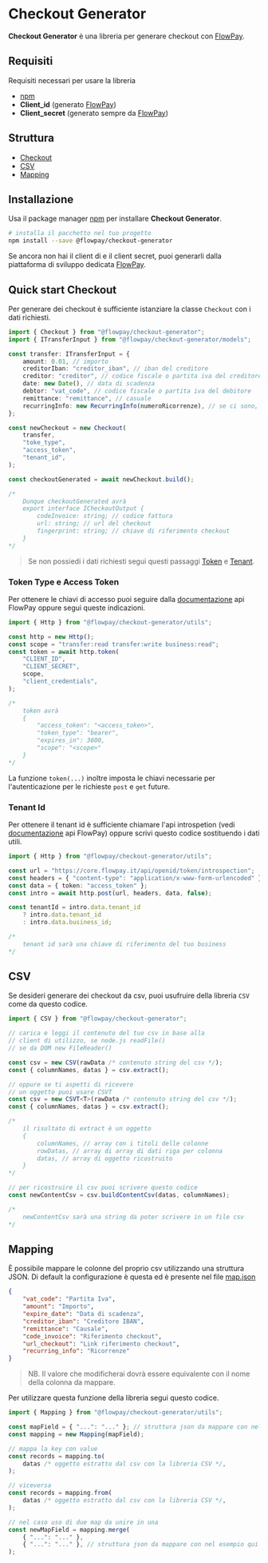 # Checkout Generator

**Checkout Generator** è una libreria per generare checkout con [FlowPay](https://developer.flowpay.it/).

## Requisiti

Requisiti necessari per usare la libreria

-   [npm](https://nodejs.org/)
-   **Client_id** (generato [FlowPay](https://developer.flowpay.it/))
-   **Client_secret** (generato sempre da [FlowPay](https://developer.flowpay.it/))

## Struttura

-   [Checkout](#quick-start-checkout)
-   [CSV](#csv)
-   [Mapping](#mapping)

## Installazione

Usa il package manager [npm](https://www.npmjs.com/) per installare **Checkout Generator**.

```sh
# installa il pacchetto nel tuo progetto
npm install --save @flowpay/checkout-generator
```

Se ancora non hai il client di e il client secret, puoi generarli dalla piattaforma di sviluppo dedicata [FlowPay](https://developer.flowpay.it/).

## Quick start Checkout

Per generare dei checkout è sufficiente istanziare la classe `Checkout` con i dati richiesti.

```ts
import { Checkout } from "@flowpay/checkout-generator";
import { ITransferInput } from "@flowpay/checkout-generator/models";

const transfer: ITransferInput = {
	amount: 0.01, // importo
	creditorIban: "creditor_iban", // iban del creditore
	creditor: "creditor", // codice fiscale o partita iva del creditore
	date: new Date(), // data di scadenza
	debtor: "vat_code", // codice fiscale o partita iva del debitore
	remittance: "remittance", // casuale
	recurringInfo: new RecurringInfo(numeroRicorrenze), // se ci sono, ricorrenze del piano
};

const newCheckout = new Checkout(
	transfer,
	"toke_type",
	"access_token",
	"tenant_id",
);

const checkoutGenerated = await newCheckout.build();

/* 
	Dunque checkoutGenerated avrà 
	export interface ICheckoutOutput {
		codeInvoice: string; // codice fattura
		url: string; // url del checkout
		fingerprint: string; // chiave di riferimento checkout
	}
*/
```

> Se non possiedi i dati richiesti segui questi passaggi [Token](#token-type-e-access-token) e [Tenant](#tenant-id).

### Token Type e Access Token

Per ottenere le chiavi di accesso puoi seguire dalla [documentazione](https://docs.flowpay.it/#section/Autenticazione/Autenticazione-con-client-credentials) api FlowPay oppure segui queste indicazioni.

```ts
import { Http } from "@flowpay/checkout-generator/utils";

const http = new Http();
const scope = "transfer:read transfer:write business:read";
const token = await http.token(
	"CLIENT_ID",
	"CLIENT_SECRET",
	scope,
	"client_credentials",
);

/* 
	token avrà 
	{
		"access_token": "<access_token>",
		"token_type": "bearer",
		"expires_in": 3600,
		"scope": "<scope>"
	}
*/
```

La funzione `token(...)` inoltre imposta le chiavi necessarie per l'autenticazione per le richieste `post` e `get` future.

### Tenant Id

Per ottenere il tenant id è sufficiente chiamare l'api introspetion (vedi [documentazione](https://docs.flowpay.it/#section/TenantID) api FlowPay) oppure scrivi questo codice sostituendo i dati utili.

```ts
import { Http } from "@flowpay/checkout-generator/utils";

const url = "https://core.flowpay.it/api/openid/token/introspection";
const headers = { "content-type": "application/x-www-form-urlencoded" };
const data = { token: "access_token" };
const intro = await http.post(url, headers, data, false);

const tenantId = intro.data.tenant_id
	? intro.data.tenant_id
	: intro.data.business_id;

/*
	tenant id sarà una chiave di riferimento del tuo business
*/
```

## CSV

Se desideri generare dei checkout da csv, puoi usufruire della libreria `CSV` come da questo codice.

```ts
import { CSV } from "@flowpay/checkout-generator";

// carica e leggi il contenuto del tuo csv in base alla
// client di utilizzo, se node.js readFile()
// se da DOM new FileReader()

const csv = new CSV(rawData /* contenuto string del csv */);
const { columnNames, datas } = csv.extract();

// oppure se ti aspetti di ricevere
// un oggetto puoi usare CSVT
const csv = new CSVT<T>(rawData /* contenuto string del csv */);
const { columnNames, datas } = csv.extract();

/*
	il risultato di extract è un oggetto 
	{
		columnNames, // array con i titoli delle colonne
		rowDatas, // array di array di dati riga per colonna 
		datas, // array di oggetto ricostruito
	}
*/

// per ricostruire il csv puoi scrivere questo codice
const newContentCsv = csv.buildContentCsv(datas, columnNames);

/*
	newContentCsv sarà una string da poter scrivere in un file csv
*/
```

## Mapping

È possibile mappare le colonne del proprio csv utilizzando una struttura JSON.
Di default la configurazione è questa ed è presente nel file [map.json](map.json)

```json
{
	"vat_code": "Partita Iva",
	"amount": "Importo",
	"expire_date": "Data di scadenza",
	"creditor_iban": "Creditore IBAN",
	"remittance": "Causale",
	"code_invoice": "Riferimento checkout",
	"url_checkout": "Link riferimento checkout",
	"recurring_info": "Ricorrenze"
}
```

> NB. Il valore che modificherai dovrà essere equivalente con il nome della colonna da mappare.

Per utilizzare questa funzione della libreria segui questo codice.

```ts
import { Mapping } from "@flowpay/checkout-generator/utils";

const mapField = { "...": "..." }; // struttura json da mappare con nel esempio qui sopra di map.json
const mapping = new Mapping(mapField);

// mappa la key con value
const records = mapping.to(
	datas /* oggetto estratto dal csv con la libreria CSV */,
);

// viceversa
const records = mapping.from(
	datas /* oggetto estratto dal csv con la libreria CSV */,
);

// nel caso uso di due map da unire in una
const newMapField = mapping.merge(
	{ "...": "..." },
	{ "...": "..." }, // struttura json da mappare con nel esempio qui sopra di map.json,
);
```
